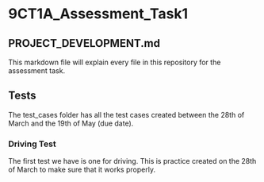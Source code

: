 # 9CT1A_Assessment_Task1

## PROJECT_DEVELOPMENT.md

This markdown file will explain every file in this repository for the assessment task.

## Tests

The test_cases folder has all the test cases created between the 28th of March and the 19th of May (due date).

### Driving Test

The first test we have is one for driving. This is practice created on the 28th of March to make sure that it works properly.
